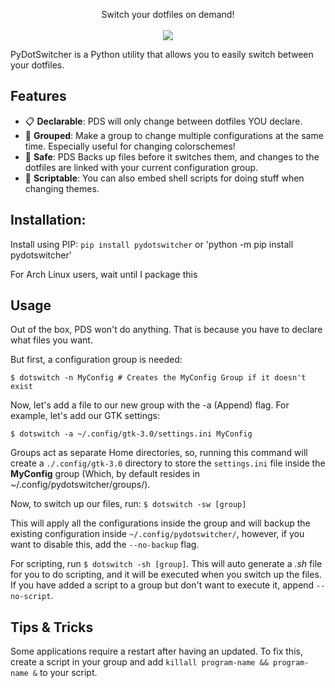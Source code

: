 <p align="center">
Switch your dotfiles on demand!
<br><br>
<a href="./LICENSE.md"><img src="https://img.shields.io/badge/license-MIT-cba6f7.svg"></a>
</p>
PyDotSwitcher is a Python utility that allows you to easily switch between your dotfiles.

## Features

- 📋 **Declarable**: PDS will only change between dotfiles YOU declare.
- 📁 **Grouped**: Make a group to change multiple configurations at the same time. Especially useful for changing colorschemes!
- 🛟 **Safe**: PDS Backs up files before it switches them, and changes to the dotfiles are linked with your current configuration group.
- 📜 **Scriptable**: You can also embed shell scripts for doing stuff when changing themes.

## Installation:

Install using PIP:
`pip install pydotswitcher` or 'python -m pip install pydotswitcher'

For Arch Linux users, wait until I package this

[comment]: <For Arch Linux users, install the `python-pydotswitcher` package>

## Usage

Out of the box, PDS won't do anything. That is because you have to declare what files you want.

But first, a configuration group is needed:

`$ dotswitch -n MyConfig # Creates the MyConfig Group if it doesn't exist`

Now, let's add a file to our new group with the -a (Append) flag. For example, let's add our GTK settings:

`$ dotswitch -a ~/.config/gtk-3.0/settings.ini MyConfig`

Groups act as separate Home directories, so, running this command will create a `./.config/gtk-3.0` directory to store the `settings.ini` file inside the **MyConfig** group (Which, by default resides in ~/.config/pydotswitcher/groups/).

Now, to switch up our files, run:
`$ dotswitch -sw [group]`

This will apply all the configurations inside the group and will backup the existing configuration inside `~/.config/pydotswitcher/`, however, if you want to disable this, add the `--no-backup` flag.

For scripting, run `$ dotswitch -sh [group]`. This will auto generate a _.sh_ file for you to do scripting, and it will be executed when you switch up the files. If you have added a script to a group but don't want to execute it, append `--no-script`.

## Tips & Tricks

Some applications require a restart after having an updated. To fix this, create a script in your group and add `killall program-name && program-name &` to your script.
